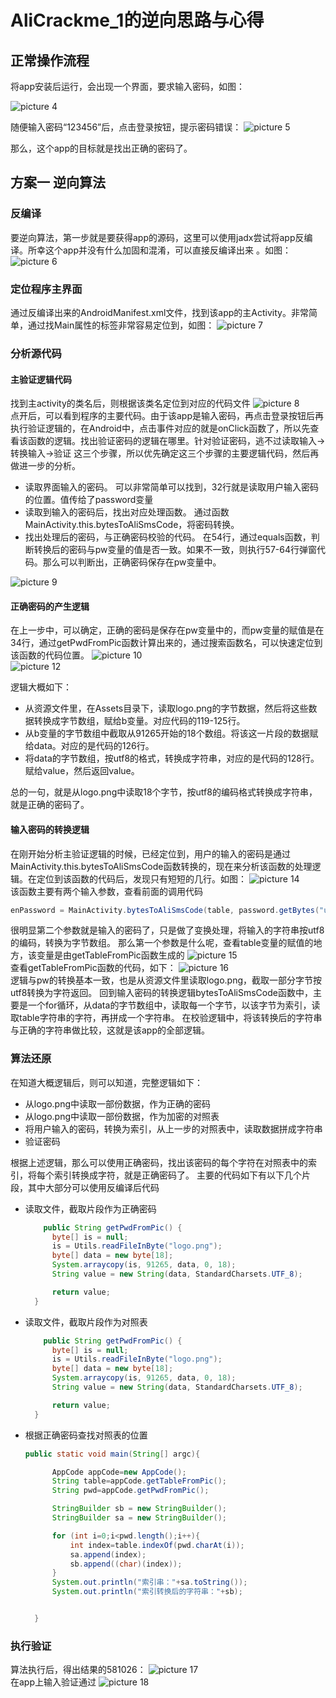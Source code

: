 # AliCrackme_1的逆向思路与心得

## 正常操作流程

将app安装后运行，会出现一个界面，要求输入密码，如图：

![picture 4](images/20230311214338.png)  

随便输入密码“123456”后，点击登录按钮，提示密码错误：
![picture 5](images/20230311214451.png)  

那么，这个app的目标就是找出正确的密码了。

## 方案一 逆向算法

### 反编译

要逆向算法，第一步就是要获得app的源码，这里可以使用jadx尝试将app反编译。所幸这个app并没有什么加固和混淆，可以直接反编译出来 。如图：
![picture 6](images/20230311214911.png)  

### 定位程序主界面

通过反编译出来的AndroidManifest.xml文件，找到该app的主Activity。非常简单，通过找Main属性的标签非常容易定位到，如图：
![picture 7](images/20230311215319.png)  

### 分析源代码

#### 主验证逻辑代码

找到主activity的类名后，则根据该类名定位到对应的代码文件
![picture 8](images/20230311215712.png)  
点开后，可以看到程序的主要代码。由于该app是输入密码，再点击登录按钮后再执行验证逻辑的，在Android中，点击事件对应的就是onClick函数了，所以先查看该函数的逻辑。找出验证密码的逻辑在哪里。针对验证密码，逃不过读取输入->转换输入->验证 这三个步骤，所以优先确定这三个步骤的主要逻辑代码，然后再做进一步的分析。

+ 读取界面输入的密码。
  可以非常简单可以找到，32行就是读取用户输入密码的位置。值传给了password变量
+ 读取到输入的密码后，找出对应处理函数。
  通过函数MainActivity.this.bytesToAliSmsCode，将密码转换。
+ 找出处理后的密码，与正确密码校验的代码。
  在54行，通过equals函数，判断转换后的密码与pw变量的值是否一致。如果不一致，则执行57-64行弹窗代码。那么可以判断出，正确密码保存在pw变量中。

![picture 9](images/20230311220603.png)  

#### 正确密码的产生逻辑

在上一步中，可以确定，正确的密码是保存在pw变量中的，而pw变量的赋值是在34行，通过getPwdFromPic函数计算出来的，通过搜索函数名，可以快速定位到该函数的代码位置。
![picture 10](images/20230311222521.png)  
![picture 12](images/20230311223249.png)  


逻辑大概如下：
+ 从资源文件里，在Assets目录下，读取logo.png的字节数据，然后将这些数据转换成字节数组，赋给b变量。对应代码的119-125行。
+ 从b变量的字节数组中截取从91265开始的18个数组。将该这一片段的数据赋给data。对应的是代码的126行。
+ 将data的字节数组，按utf8的格式，转换成字符串，对应的是代码的128行。赋给value，然后返回value。

总的一句，就是从logo.png中读取18个字节，按utf8的编码格式转换成字符串，就是正确的密码了。

#### 输入密码的转换逻辑

在刚开始分析主验证逻辑的时候，已经定位到，用户的输入的密码是通过MainActivity.this.bytesToAliSmsCode函数转换的，现在来分析该函数的处理逻辑。在定位到该函数的代码后，发现只有短短的几行。如图：
![picture 14](images/20230311225140.png)  
该函数主要有两个输入参数，查看前面的调用代码
```java
enPassword = MainActivity.bytesToAliSmsCode(table, password.getBytes("utf-8"));
```
很明显第二个参数就是输入的密码了，只是做了变换处理，将输入的字符串按utf8的编码，转换为字节数组。
那么第一个参数是什么呢，查看table变量的赋值的地方，该变量是由getTableFromPic函数生成的
![picture 15](images/20230311233049.png)  
查看getTableFromPic函数的代码，如下：
![picture 16](images/20230311233206.png)  
逻辑与pw的转换基本一致，也是从资源文件里读取logo.png，截取一部分字节按utf8转换为字符返回。
回到输入密码的转换逻辑bytesToAliSmsCode函数中，主要是一个for循环，从data的字节数组中，读取每一个字节，以该字节为索引，读取table字符串的字符，再拼成一个字符串。
在校验逻辑中，将该转换后的字符串与正确的字符串做比较，这就是该app的全部逻辑。


### 算法还原

在知道大概逻辑后，则可以知道，完整逻辑如下：
+ 从logo.png中读取一部份数据，作为正确的密码
+ 从logo.png中读取一部份数据，作为加密的对照表
+ 将用户输入的密码，转换为索引，从上一步的对照表中，读取数据拼成字符串
+ 验证密码

根据上述逻辑，那么可以使用正确密码，找出该密码的每个字符在对照表中的索引，将每个索引转换成字符，就是正确密码了。
主要的代码如下有以下几个片段，其中大部分可以使用反编译后代码
+ 读取文件，截取片段作为正确密码
  ```java
      public String getPwdFromPic() {
        byte[] is = null;
        is = Utils.readFileInByte("logo.png");
        byte[] data = new byte[18];
        System.arraycopy(is, 91265, data, 0, 18);
        String value = new String(data, StandardCharsets.UTF_8);

        return value;
    }
  ```
+ 读取文件，截取片段作为对照表
  ```java
      public String getPwdFromPic() {
        byte[] is = null;
        is = Utils.readFileInByte("logo.png");
        byte[] data = new byte[18];
        System.arraycopy(is, 91265, data, 0, 18);
        String value = new String(data, StandardCharsets.UTF_8);

        return value;
    }
    ```
+ 根据正确密码查找对照表的位置
  ```java
  public static void main(String[] argc){

        AppCode appCode=new AppCode();
        String table=appCode.getTableFromPic();
        String pwd=appCode.getPwdFromPic();

        StringBuilder sb = new StringBuilder();
        StringBuilder sa = new StringBuilder();

        for (int i=0;i<pwd.length();i++){
            int index=table.indexOf(pwd.charAt(i));
            sa.append(index);
            sb.append((char)(index));
        }
        System.out.println("索引串："+sa.toString());
        System.out.println("索引转换后的字符串："+sb);


    }
  ```
### 执行验证

算法执行后，得出结果的581026：
![picture 17](images/20230311235121.png)  
在app上输入验证通过
![picture 18](images/20230311235219.png)  
